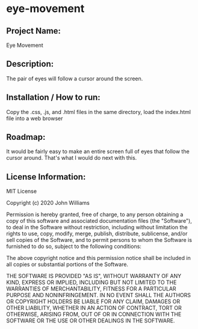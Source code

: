 # eye-movement

## Project Name:
Eye Movement

## Description:
The pair of eyes will follow a cursor around the screen.

## Installation / How to run:
Copy the .css, .js, and .html files in the same directory, load the index.html file into a web browser

## Roadmap:
It would be fairly easy to make an entire screen full of eyes that follow the cursor around. That's what I would do next with this. 

## License Information:
MIT License

Copyright (c) 2020 John Williams

Permission is hereby granted, free of charge, to any person obtaining a copy of this software and associated documentation files (the "Software"), to deal in the Software without restriction, including without limitation the rights to use, copy, modify, merge, publish, distribute, sublicense, and/or sell copies of the Software, and to permit persons to whom the Software is furnished to do so, subject to the following conditions:

The above copyright notice and this permission notice shall be included in all copies or substantial portions of the Software.

THE SOFTWARE IS PROVIDED "AS IS", WITHOUT WARRANTY OF ANY KIND, EXPRESS OR IMPLIED, INCLUDING BUT NOT LIMITED TO THE WARRANTIES OF MERCHANTABILITY, FITNESS FOR A PARTICULAR PURPOSE AND NONINFRINGEMENT. IN NO EVENT SHALL THE AUTHORS OR COPYRIGHT HOLDERS BE LIABLE FOR ANY CLAIM, DAMAGES OR OTHER LIABILITY, WHETHER IN AN ACTION OF CONTRACT, TORT OR OTHERWISE, ARISING FROM, OUT OF OR IN CONNECTION WITH THE SOFTWARE OR THE USE OR OTHER DEALINGS IN THE SOFTWARE.
